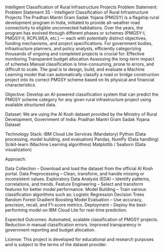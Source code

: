 Intelligent Classification of Rural Infrastructure Projects
Problem Statement: 
Problem Statement 35 - Intelligent Classification of Rural Infrastructure Projects
    The Pradhan Mantri Gram Sadak Yojana (PMGSY) is a flagship rural development program in India, initiated to provide all-weather road connectivity to eligible unconnected habitations. Over the years, the program has evolved through different phases or schemes (PMGSY-I, PMGSY-II, RCPLWEA, etc.) — each with potentially distinct objectives, funding mechanisms, and project specifications.
For government bodies, infrastructure planners, and policy analysts, efficiently categorizing thousands of ongoing and completed projects is crucial for:
Effective monitoring
Transparent budget allocation
Assessing the long-term impact of schemes
Manual classification is time-consuming, prone to errors, and difficult to scale.
The goal is to design, build, and evaluate a Machine Learning model that can automatically classify a road or bridge construction project into its correct PMGSY scheme based on its physical and financial characteristics.

Objective: 
Develop an AI-powered classification system that can predict the PMGSY scheme category for any given rural infrastructure project using available structured data.

Dataset: 
We are using the AI Kosh dataset provided by the Ministry of Rural Development, Government of India:
Pradhan Mantri Gram Sadak Yojana Dataset

Technology Stack: 
IBM Cloud Lite Services (Mandatory)
Python (Data processing, model building, and evaluation)
Pandas, NumPy (Data handling)
Scikit-learn (Machine Learning algorithms)
Matplotlib / Seaborn (Data visualization)

Approach: 

Data Collection – Download and load the dataset from the official AI Kosh portal.
Data Preprocessing – Clean, transform, and handle missing or inconsistent values.
Exploratory Data Analysis (EDA) – Identify patterns, correlations, and trends.
Feature Engineering – Select and transform features for better model performance.
Model Building – Train various classification algorithms such as:
 Logistic Regression
 Decision Trees 
 Random Forest
 Gradient Boosting
Model Evaluation – Use accuracy, precision, recall, and F1-score metrics.
Deployment – Deploy the best-performing model on IBM Cloud Lite for real-time prediction.

Expected Outcomes: 
Automated, scalable classification of PMGSY projects.
Reduction in manual classification errors.
Improved transparency in government reporting and budget allocation.

License: 
This project is developed for educational and research purposes and is subject to the terms of the dataset provider.
